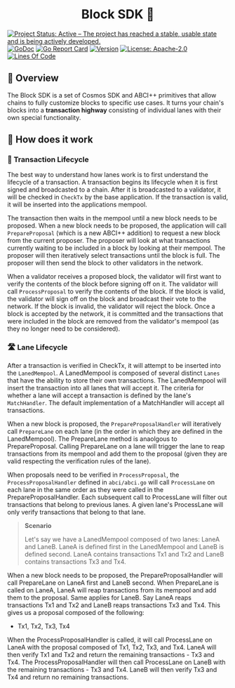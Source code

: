 <h1 align="center">Block SDK 🧱</h1>

<!-- markdownlint-disable MD013 -->
<!-- markdownlint-disable MD041 -->
[![Project Status: Active – The project has reached a stable, usable state and is being actively developed.](https://www.repostatus.org/badges/latest/active.svg)](https://www.repostatus.org/#wip)
[![GoDoc](https://img.shields.io/badge/godoc-reference-blue?style=flat-square&logo=go)](https://godoc.org/github.com/skip-mev/pob)
[![Go Report Card](https://goreportcard.com/badge/github.com/skip-mev/pob?style=flat-square)](https://goreportcard.com/report/github.com/skip-mev/pob)
[![Version](https://img.shields.io/github/tag/skip-mev/pob.svg?style=flat-square)](https://github.com/skip-mev/pob/releases/latest)
[![License: Apache-2.0](https://img.shields.io/github/license/skip-mev/pob.svg?style=flat-square)](https://github.com/skip-mev/pob/blob/main/LICENSE)
[![Lines Of Code](https://img.shields.io/tokei/lines/github/skip-mev/pob?style=flat-square)](https://github.com/skip-mev/pob)

## 📖 Overview

The Block SDK is a set of Cosmos SDK and ABCI++ primitives that allow chains to fully customize blocks to specific use cases. It turns your chain's blocks into a **transaction highway** consisting of individual lanes with their own special functionality.

## 🤔 How does it work

### 🔁 Transaction Lifecycle

The best way to understand how lanes work is to first understand the lifecycle 
of a transaction. A transaction begins its lifecycle when it is first signed and
broadcasted to a chain. After it is broadcasted to a validator, it will be checked
in `CheckTx` by the base application. If the transaction is valid, it will be
inserted into the applications mempool. 

The transaction then waits in the mempool until a new block needs to be proposed.
When a new block needs to be proposed, the application will call `PrepareProposal`
(which is a new ABCI++ addition) to request a new block from the current 
proposer. The proposer will look at what transactions currently waiting to 
be included in a block by looking at their mempool. The proposer will then 
iteratively select transactions until the block is full. The proposer will then
send the block to other validators in the network. 

When a validator receives a proposed block, the validator will first want to 
verify the contents of the block before signing off on it. The validator will 
call `ProcessProposal` to verify the contents of the block. If the block is 
valid, the validator will sign off on the block and broadcast their vote to the 
network. If the block is invalid, the validator will reject the block. Once a 
block is accepted by the network, it is committed and the transactions that 
were included in the block are removed from the validator's mempool (as they no
longer need to be considered).

### 🛣️ Lane Lifecycle

After a transaction is verified in CheckTx, it will attempt to be inserted 
into the `LanedMempool`. A LanedMempool is composed of several distinct `Lanes`
that have the ability to store their own transactions. The LanedMempool will 
insert the transaction into all lanes that will accept it. The criteria for 
whether a lane will accept a transaction is defined by the lane's 
`MatchHandler`. The default implementation of a MatchHandler will accept all transactions.


When a new block is proposed, the `PrepareProposalHandler` will iteratively call
`PrepareLane` on each lane (in the order in which they are defined in the
LanedMempool). The PrepareLane method is anaolgous to PrepareProposal. Calling
PrepareLane on a lane will trigger the lane to reap transactions from its mempool
and add them to the proposal (given they are valid respecting the verification rules
of the lane).

When proposals need to be verified in `ProcessProposal`, the `ProcessProposalHandler`
defined in `abci/abci.go` will call `ProcessLane` on each lane in the same order
as they were called in the PrepareProposalHandler. Each subsequent call to
ProcessLane will filter out transactions that belong to previous lanes. A given
lane's ProcessLane will only verify transactions that belong to that lane.

> **Scenario**
> 
> Let's say we have a LanedMempool composed of two lanes: LaneA and LaneB.
> LaneA is defined first in the LanedMempool and LaneB is defined second.
> LaneA contains transactions Tx1 and Tx2 and LaneB contains transactions
> Tx3 and Tx4.


When a new block needs to be proposed, the PrepareProposalHandler will call
PrepareLane on LaneA first and LaneB second. When PrepareLane is called
on LaneA, LaneA will reap transactions from its mempool and add them to the
proposal. Same applies for LaneB. Say LaneA reaps transactions Tx1 and Tx2
and LaneB reaps transactions Tx3 and Tx4. This gives us a proposal composed
of the following:

* Tx1, Tx2, Tx3, Tx4

When the ProcessProposalHandler is called, it will call ProcessLane on LaneA
with the proposal composed of Tx1, Tx2, Tx3, and Tx4. LaneA will then
verify Tx1 and Tx2 and return the remaining transactions - Tx3 and Tx4. 
The ProcessProposalHandler will then call ProcessLane on LaneB with the
remaining transactions - Tx3 and Tx4. LaneB will then verify Tx3 and Tx4
and return no remaining transactions.
